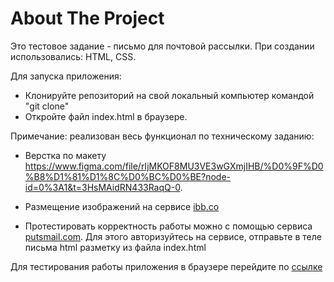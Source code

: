 <h1>About The Project</h1>

Это тестовое задание - письмо для почтовой рассылки.
При создании использовались: HTML, CSS.

Для запуска приложения:
* Клонируйте репозиторий на свой локальный компьютер командой "git clone"
* Откройте файл index.html в браузере.

Примечание: реализован весь функционал по техническому заданию:
- Верстка по макету https://www.figma.com/file/rIjMKOF8MU3VE3wGXmjIHB/%D0%9F%D0%B8%D1%81%D1%8C%D0%BC%D0%BE?node-id=0%3A1&t=3HsMAidRN433RaqQ-0.
- Размещение изображений на сервисе <a href='https://ibb.co/'>ibb.co</a>

- Протестировать корректность работы можно с помощью сервиса <a href='https://putsmail.com/'>putsmail.com</a>. Для этого авторизуйтесь на сервисе, отправьте в теле письма html разметку из файла index.html

Для тестирования работы приложения в браузере перейдите по <a href='https://e-pos-pi.vercel.app/viewing'>ссылке</a>  
